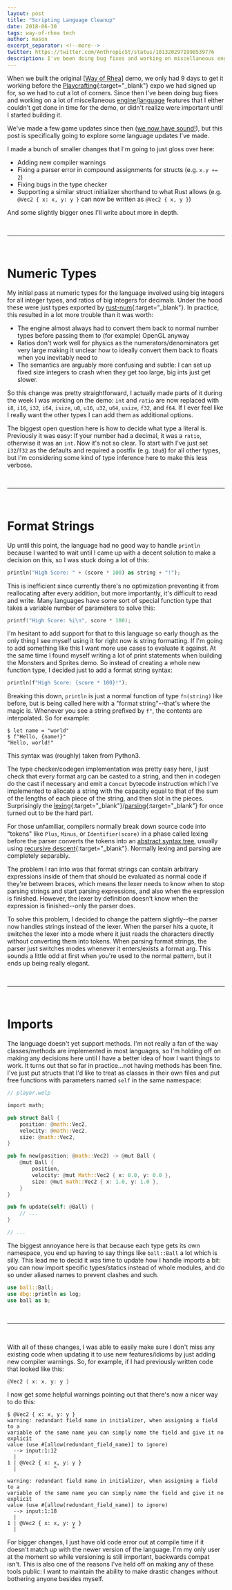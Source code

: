 ```yaml
---
layout: post
title: "Scripting Language Cleanup"
date: 2018-06-30
tags: way-of-rhea tech
author: mason
excerpt_separator: <!--more-->
twitter: https://twitter.com/AnthropicSt/status/1013202971998539776
description: I've been doing bug fixes and working on miscellaneous engine features that I either couldn't get done in time for the demo.
---
```


When we built the original [[Way of Rhea](/way-of-rhea)] demo, we only had 9 days to get it working before the [Playcrafting](https://playcrafting.com/){:target="_blank"} expo we had signed up for, so we had to cut a lot of corners. Since then I've been doing bug fixes and working on a lot of miscellaneous [engine](https://masonremaley.com/projects/game-engine/)/[language](https://masonremaley.com/projects/scripting-language/) features that I either couldn't get done in time for the demo, or didn't realize were important until I started building it.

We've made a few game updates since then ([we now have sound!](https://twitter.com/AnthropicSt/status/1010568311690743808)), but this post is specifically going to explore some language updates I've made.

I made a bunch of smaller changes that I'm going to just gloss over here:

- Adding new compiler warnings
- Fixing a parser error in compound assignments for structs (e.g. `x.y += 2`)
- Fixing bugs in the type checker
- Supporting a similar struct initializer shorthand to what Rust allows (e.g. `@Vec2 { x: x, y: y }` can now be written as `@Vec2 { x, y }`)

And some slightly bigger ones I'll write about more in depth.

<!--more-->

<br>

---

<br>

# Numeric Types

My initial pass at numeric types for the language involved using big integers for all integer types, and ratios of big integers for decimals. Under the hood these were just types exported by [rust-num](https://github.com/rust-num/num){:target="_blank"}. In practice, this resulted in a lot more trouble than it was worth:

- The engine almost always had to convert them back to normal number types before passing them to (for example) OpenGL anyway
- Ratios don't work well for physics as the numerators/denominators get very large making it unclear how to ideally convert them back to floats when you inevitably need to
- The semantics are arguably more confusing and subtle: I can set up fixed size integers to crash when they get too large, big ints just get slower.

So this change was pretty straightforward, I actually made parts of it during the week I was working on the demo: `int` and `ratio` are now replaced with `i8`, `i16`, `i32`, `i64`, `isize`, `u8`, `u16`, `u32`, `u64`, `usize`, `f32`, and `f64`. If I ever feel like I really want the other types I can add them as additional options.

The biggest open question here is how to decide what type a literal is. Previously it was easy: If your number had a decimal, it was a `ratio`, otherwise it was an `int`. Now it's not so clear. To start with I've just set `i32`/`f32` as the defaults and required a postfix (e.g. `10u8`) for all other types, but I'm considering some kind of type inference here to make this less verbose.

<br>

---

<br>

# Format Strings

Up until this point, the language had no good way to handle `println` because I wanted to wait until I came up with a decent solution to make a decision on this, so I was stuck doing a lot of this:

```rust
println("High Score: " + (score * 100) as string + "!");
```

This is inefficient since currently there's no optimization preventing it from reallocating after every addition, but more importantly, it's difficult to read and write. Many languages have some sort of special function type that takes a variable number of parameters to solve this:

```c
printf("High Score: %i\n", score * 100);
```

I'm hesitant to add support for that to this language so early though as the only thing I see myself using it for right now is string formatting. If I'm going to add something like this I want more use cases to evaluate it against. At the same time I found myself writing a lot of print statements when building the Monsters and Sprites demo. So instead of creating a whole new function type, I decided just to add a format string syntax:

```rust
println(f"High Score: {score * 100}!");
```

Breaking this down, `println` is just a normal function of type `fn(string)` like before, but is being called here with a "format string"--that's where the magic is. Whenever you see a string prefixed by `f"`, the contents are interpolated. So for example:

```
$ let name = "world"
$ f"Hello, {name!}"
"Hello, world!"
```

This syntax was (roughly) taken from Python3.

The type checker/codegen implementation was pretty easy here, I just check that every format arg can be casted to a string, and then in codegen do the cast if necessary and emit a `Concat` bytecode instruction which I've implemented to allocate a string with the capacity equal to that of the sum of the lengths of each piece of the string, and then slot in the pieces. Surprisingly the [lexing](https://en.wikipedia.org/wiki/Lexical_analysis){:target="_blank"}/[parsing](https://en.wikipedia.org/wiki/Parsing){:target="_blank"} for once turned out to be the hard part.

For those unfamiliar, compilers normally break down source code into "tokens" like `Plus`, `Minus`, or `Identifier(score)` in a phase called lexing before the parser converts the tokens into an [abstract syntax tree](https://en.wikipedia.org/wiki/Abstract_syntax_tree), usually using [recursive descent](https://en.wikipedia.org/wiki/Recursive_descent_parser){:target="_blank"}. Normally lexing and parsing are completely separably.

The problem I ran into was that format strings can contain arbitrary expressions inside of them that should be evaluated as normal code if they're between braces, which means the lexer needs to know when to stop parsing strings and start parsing expressions, and also when the expression is finished. However, the lexer by definition doesn't know when the expression is finished--only the parser does.

To solve this problem, I decided to change the pattern slightly--the parser now handles strings instead of the lexer. When the parser hits a quote, it switches the lexer into a mode where it just reads the characters directly without converting them into tokens. When parsing format strings, the parser just switches modes whenever it enters/exists a format arg. This sounds a little odd at first when you're used to the normal pattern, but it ends up being really elegant.

<br>

---

<br>

# Imports

The language doesn't yet support methods. I'm not really a fan of the way classes/methods are implemented in most languages, so I'm holding off on making any decisions here until I have a better idea of how I want things to work. It turns out that so far in practice...not having methods has been fine. I've just put structs that I'd like to treat as classes in their own files and put free functions with parameters named
`self` in the same namespace:

```rust
// player.welp

import math;

pub struct Ball {
    position: @math::Vec2,
    velocity: @math::Vec2,
    size: @math::Vec2,
}

pub fn new(position: @math::Vec2) -> @mut Ball {
    @mut Ball {
        position,
        velocity: @mut Math::Vec2 { x: 0.0, y: 0.0 },
        size: @mut math::Vec2 { x: 1.0, y: 1.0 },
    }
}

pub fn update(self: @Ball) {
    // ...
}

// ...
```

The biggest annoyance here is that because each type gets its own namespace, you end up having to say things like `ball::Ball` a lot which is silly. This lead me to decid it was time to update how I handle imports a bit: you can now import specific types/statics instead of whole modules, and do so under aliased names to prevent clashes and such.

```rust
use ball::Ball;
use dbg::println as log;
use ball as b;
```

<br>

---

<br>

With all of these changes, I was able to easily make sure I don't miss any existing code when updating it to use new features/idioms by just adding new compiler warnings. So, for example, if I had previously written code that looked like this:

```rust
@Vec2 { x: x, y: y }
```

I now get some helpful warnings pointing out that there's now a nicer way to do this:
```
$ @Vec2 { x: x, y: y }
warning: redundant field name in initializer, when assigning a field to a
variable of the same name you can simply name the field and give it no explicit
value (use #[allow(redundant_field_name)] to ignore)
  --> input:1:12
  | 
1 | @Vec2 { x: x, y: y }
  |            ^        

warning: redundant field name in initializer, when assigning a field to a
variable of the same name you can simply name the field and give it no explicit
value (use #[allow(redundant_field_name)] to ignore)
  --> input:1:18
  | 
1 | @Vec2 { x: x, y: y }
  |                  ^  
```

For bigger changes, I just have old code error out at compile time if it doesn't match up with the newer version of the language. I'm my only user at the moment so while versioning is still important, backwards compat isn't. This is also one of the reasons I've held off on making any of these tools public: I want to maintain the ability to make drastic changes without bothering anyone besides myself.

